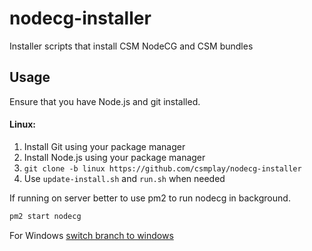 # nodecg-installer

Installer scripts that install CSM NodeCG and CSM bundles

## Usage

Ensure that you have Node.js and git installed.

#### Linux:

1. Install Git using your package manager
2. Install Node.js using your package manager
3. `git clone -b linux https://github.com/csmplay/nodecg-installer`
4. Use `update-install.sh` and `run.sh` when needed

If running on server better to use pm2 to run nodecg in background.

```bash
pm2 start nodecg
```

For Windows
[switch branch to windows](https://github.com/csmplay/nodecg-installer/tree/windows)
